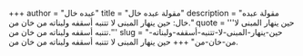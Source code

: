 +++
author = "عبده خال"
title = "مقولة عبده خال"
description = "مقولة عبده خال: حين ينهار المبنى لا تتنبه أسقفه ولبناته من خان من."
quote = '''حين ينهار المبنى لا تتنبه أسقفه ولبناته من خان من.''' 
slug = "حين-ينهار-المبنى-لا-تتنبه-أسقفه-ولبناته-من-خان-من"
+++
حين ينهار المبنى لا تتنبه أسقفه ولبناته من خان من.
